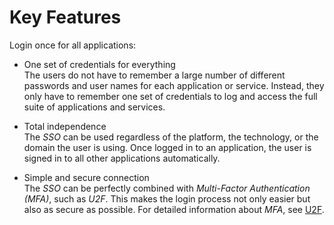 # Key Features

Login once for all applications:
- One set of credentials for everything   
    The users do not have to remember a large number of different passwords and user names for each application or service. Instead, they only have to remember one set of credentials to log and access the full suite of applications and services.

- Total independence   
    The *SSO* can be used regardless of the platform, the technology, or the domain the user is using. Once logged in to an application, the user is signed in to all other applications automatically.

- Simple and secure connection   
    The *SSO* can be perfectly combined with *Multi-Factor Authentication (MFA)*, such as *U2F*. This makes the login process not only easier but also as secure as possible. For detailed information about *MFA*, see [U2F](../../MFA/Overview/01_General.md).

